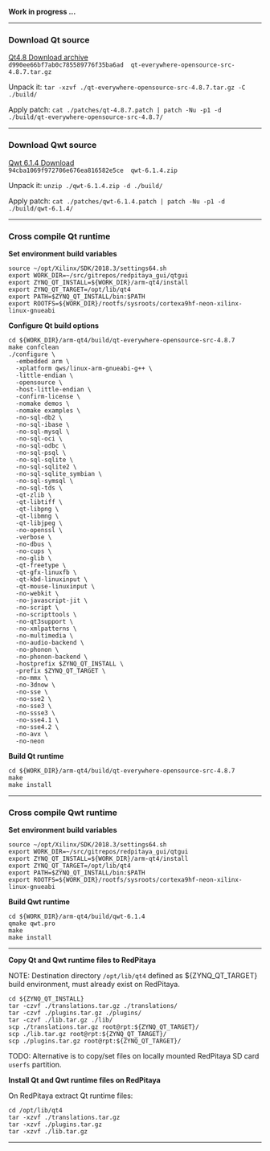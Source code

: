 **Work in progress ...**  

---
### Download Qt source

[Qt4.8 Download archive](https://download.qt.io/archive/qt/4.8/4.8.7/qt-everywhere-opensource-src-4.8.7.tar.gz)  
```d990ee66bf7ab0c785589776f35ba6ad  qt-everywhere-opensource-src-4.8.7.tar.gz```  

Unpack it: ```tar -xzvf ./qt-everywhere-opensource-src-4.8.7.tar.gz -C ./build/```   

Apply patch: ```cat ./patches/qt-4.8.7.patch | patch -Nu -p1 -d ./build/qt-everywhere-opensource-src-4.8.7/```  

---
### Download Qwt source

[Qwt 6.1.4 Download](https://sourceforge.net/projects/qwt/files/qwt/6.1.4/qwt-6.1.4.zip/download)  
```94cba1069f972706e676ea816582e5ce  qwt-6.1.4.zip```  

Unpack it: ```unzip ./qwt-6.1.4.zip -d ./build/```   

Apply patch: ```cat ./patches/qwt-6.1.4.patch | patch -Nu -p1 -d ./build/qwt-6.1.4/```  

---
### Cross compile Qt runtime

**Set environment build variables**  
```
source ~/opt/Xilinx/SDK/2018.3/settings64.sh
export WORK_DIR=~/src/gitrepos/redpitaya_gui/qtgui
export ZYNQ_QT_INSTALL=${WORK_DIR}/arm-qt4/install
export ZYNQ_QT_TARGET=/opt/lib/qt4
export PATH=$ZYNQ_QT_INSTALL/bin:$PATH
export ROOTFS=${WORK_DIR}/rootfs/sysroots/cortexa9hf-neon-xilinx-linux-gnueabi
```  

**Configure Qt build options**  
```
cd ${WORK_DIR}/arm-qt4/build/qt-everywhere-opensource-src-4.8.7
make confclean
./configure \
  -embedded arm \
  -xplatform qws/linux-arm-gnueabi-g++ \
  -little-endian \
  -opensource \
  -host-little-endian \
  -confirm-license \
  -nomake demos \
  -nomake examples \
  -no-sql-db2 \
  -no-sql-ibase \
  -no-sql-mysql \
  -no-sql-oci \
  -no-sql-odbc \
  -no-sql-psql \
  -no-sql-sqlite \
  -no-sql-sqlite2 \
  -no-sql-sqlite_symbian \
  -no-sql-symsql \
  -no-sql-tds \
  -qt-zlib \
  -qt-libtiff \
  -qt-libpng \
  -qt-libmng \
  -qt-libjpeg \
  -no-openssl \
  -verbose \
  -no-dbus \
  -no-cups \
  -no-glib \
  -qt-freetype \
  -qt-gfx-linuxfb \
  -qt-kbd-linuxinput \
  -qt-mouse-linuxinput \
  -no-webkit \
  -no-javascript-jit \
  -no-script \
  -no-scripttools \
  -no-qt3support \
  -no-xmlpatterns \
  -no-multimedia \
  -no-audio-backend \
  -no-phonon \
  -no-phonon-backend \
  -hostprefix $ZYNQ_QT_INSTALL \
  -prefix $ZYNQ_QT_TARGET \
  -no-mmx \
  -no-3dnow \
  -no-sse \
  -no-sse2 \
  -no-sse3 \
  -no-ssse3 \
  -no-sse4.1 \
  -no-sse4.2 \
  -no-avx \
  -no-neon
```  

**Build Qt runtime**  
```
cd ${WORK_DIR}/arm-qt4/build/qt-everywhere-opensource-src-4.8.7
make
make install
```  

---
### Cross compile Qwt runtime

**Set environment build variables**  
```
source ~/opt/Xilinx/SDK/2018.3/settings64.sh
export WORK_DIR=~/src/gitrepos/redpitaya_gui/qtgui
export ZYNQ_QT_INSTALL=${WORK_DIR}/arm-qt4/install
export ZYNQ_QT_TARGET=/opt/lib/qt4
export PATH=$ZYNQ_QT_INSTALL/bin:$PATH
export ROOTFS=${WORK_DIR}/rootfs/sysroots/cortexa9hf-neon-xilinx-linux-gnueabi
```  

**Build Qwt runtime**  
```
cd ${WORK_DIR}/arm-qt4/build/qwt-6.1.4
qmake qwt.pro
make
make install
```  

---

**Copy Qt and Qwt runtime files to RedPitaya**  

NOTE: Destination directory ```/opt/lib/qt4``` defined as ${ZYNQ_QT_TARGET} build environment, must already exist on RedPitaya.  

```
cd ${ZYNQ_QT_INSTALL}
tar -czvf ./translations.tar.gz ./translations/
tar -czvf ./plugins.tar.gz ./plugins/
tar -czvf ./lib.tar.gz ./lib/
scp ./translations.tar.gz root@rpt:${ZYNQ_QT_TARGET}/
scp ./lib.tar.gz root@rpt:${ZYNQ_QT_TARGET}/
scp ./plugins.tar.gz root@rpt:${ZYNQ_QT_TARGET}/
```  
TODO: Alternative is to copy/set files on locally mounted RedPitaya SD card ```userfs``` partition.

**Install Qt and Qwt runtime files on RedPitaya**  

On RedPitaya extract Qt runtime files:  
```
cd /opt/lib/qt4
tar -xzvf ./translations.tar.gz
tar -xzvf ./plugins.tar.gz
tar -xzvf ./lib.tar.gz
```  

---


